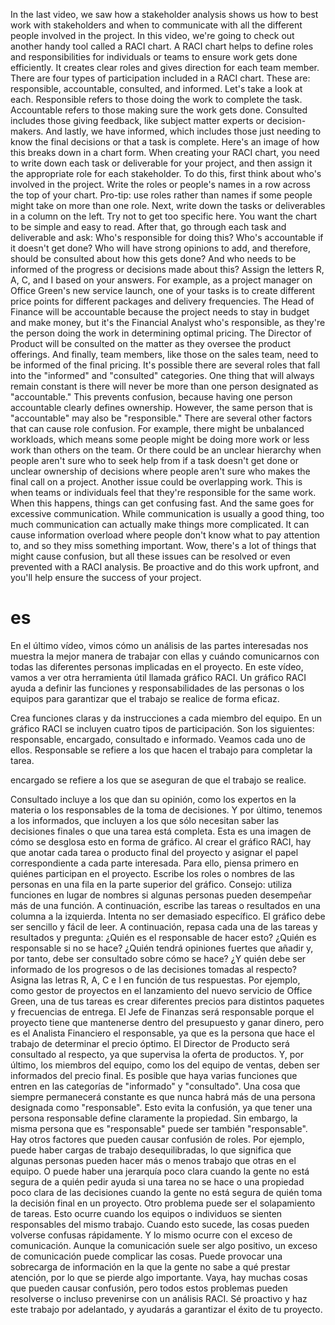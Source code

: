 In the last video, we saw how a stakeholder analysis shows us how to best work with stakeholders and when to communicate with all the different people involved in the project. In this video, we're going to check out another handy tool called a RACI chart. A RACI chart helps to define roles and responsibilities for individuals or teams to ensure work gets done efficiently. It creates clear roles and gives direction for each team member. There are four types of participation included in a RACI chart. These are: responsible, accountable, consulted, and informed. Let's take a look at each. Responsible refers to those doing the work to complete the task. Accountable refers to those making sure the work gets done. Consulted includes those giving feedback, like subject matter experts or decision-makers. And lastly, we have informed, which includes those just needing to know the final decisions or that a task is complete. Here's an image of how this breaks down in a chart form. When creating your RACI chart, you need to write down each task or deliverable for your project, and then assign it the appropriate role for each stakeholder. To do this, first think about who's involved in the project. Write the roles or people's names in a row across the top of your chart. Pro-tip: use roles rather than names if some people might take on more than one role. Next, write down the tasks or deliverables in a column on the left. Try not to get too specific here. You want the chart to be simple and easy to read. After that, go through each task and deliverable and ask: Who's responsible for doing this? Who's accountable if it doesn't get done? Who will have strong opinions to add, and therefore, should be consulted about how this gets done? And who needs to be informed of the progress or decisions made about this? Assign the letters R, A, C, and I based on your answers. For example, as a project manager on Office Green's new service launch, one of your tasks is to create different price points for different packages and delivery frequencies. The Head of Finance will be accountable because the project needs to stay in budget and make money, but it's the Financial Analyst who's responsible, as they're the person doing the work in determining optimal pricing. The Director of Product will be consulted on the matter as they oversee the product offerings. And finally, team members, like those on the sales team, need to be informed of the final pricing. It's possible there are several roles that fall into the "informed" and "consulted" categories. One thing that will always remain constant is there will never be more than one person designated as "accountable." This prevents confusion, because having one person accountable clearly defines ownership. However, the same person that is "accountable" may also be "responsible." There are several other factors that can cause role confusion. For example, there might be unbalanced workloads, which means some people might be doing more work or less work than others on the team. Or there could be an unclear hierarchy when people aren't sure who to seek help from if a task doesn't get done or unclear ownership of decisions where people aren't sure who makes the final call on a project. Another issue could be overlapping work. This is when teams or individuals feel that they're responsible for the same work. When this happens, things can get confusing fast. And the same goes for excessive communication. While communication is usually a good thing, too much communication can actually make things more complicated. It can cause information overload where people don't know what to pay attention to, and so they miss something important. Wow, there's a lot of things that might cause confusion, but all these issues can be resolved or even prevented with a RACI analysis. Be proactive and do this work upfront, and you'll help ensure the success of your project.
# es 
En el último vídeo, vimos cómo un análisis de las partes interesadas nos muestra la mejor manera de trabajar con ellas y cuándo comunicarnos con todas las diferentes personas implicadas en el proyecto.
En este vídeo, vamos a ver otra herramienta útil llamada gráfico RACI. Un gráfico RACI ayuda a definir las funciones y responsabilidades de las personas o los equipos para garantizar que el trabajo se realice de forma eficaz.

Crea funciones claras y da instrucciones a cada miembro del equipo. En un gráfico RACI se incluyen cuatro tipos de participación.
Son los siguientes:
responsable, encargado, consultado e informado.
Veamos cada uno de ellos.
Responsable se refiere a los que hacen el trabajo para completar la tarea.

encargado se refiere a los que se aseguran de que el trabajo se realice. 

Consultado incluye a los que dan su opinión, como los expertos en la materia o los responsables de la toma de decisiones. 
Y por último, tenemos a los informados, que incluyen a los que sólo necesitan saber las decisiones finales o que una tarea está completa.
Esta es una imagen de cómo se desglosa esto en forma de gráfico.
Al crear el gráfico RACI, hay que anotar cada tarea o producto final del proyecto y asignar el papel correspondiente a cada parte interesada.
Para ello, piensa primero en quiénes participan en el proyecto.
Escribe los roles o nombres de las personas en una fila en la parte superior del gráfico. Consejo: utiliza funciones en lugar de nombres si algunas personas pueden desempeñar más de una función.
A continuación, escribe las tareas o resultados en una columna a la izquierda. Intenta no ser demasiado específico.
El gráfico debe ser sencillo y fácil de leer. A continuación, repasa cada una de las tareas y resultados y pregunta: 
¿Quién es el responsable de hacer esto? ¿Quién es responsable si no se hace? ¿Quién tendrá opiniones fuertes que añadir y, por tanto, debe ser consultado sobre cómo se hace? ¿Y quién debe ser informado de los progresos o de las decisiones tomadas al respecto? 
Asigna las letras R, A, C e I en función de tus respuestas. Por ejemplo, como gestor de proyectos en el lanzamiento del nuevo servicio de Office Green, una de tus tareas es crear diferentes precios para distintos paquetes y frecuencias de entrega. El Jefe de Finanzas será responsable porque el proyecto tiene que mantenerse dentro del presupuesto y ganar dinero, pero es el Analista Financiero el responsable, ya que es la persona que hace el trabajo de determinar el precio óptimo. El Director de Producto será consultado al respecto, ya que supervisa la oferta de productos. Y, por último, los miembros del equipo, como los del equipo de ventas, deben ser informados del precio final.
Es posible que haya varias funciones que entren en las categorías de "informado" y "consultado". Una cosa que siempre permanecerá constante es que nunca habrá más de una persona designada como "responsable".
Esto evita la confusión, ya que tener una persona responsable define claramente la propiedad. Sin embargo, la misma persona que es "responsable" puede ser también "responsable". Hay otros factores que pueden causar confusión de roles. Por ejemplo, puede haber cargas de trabajo desequilibradas, lo que significa que algunas personas pueden hacer más o menos trabajo que otras en el equipo. O puede haber una jerarquía poco clara cuando la gente no está segura de a quién pedir ayuda si una tarea no se hace o una propiedad poco clara de las decisiones cuando la gente no está segura de quién toma la decisión final en un proyecto. Otro problema puede ser el solapamiento de tareas. Esto ocurre cuando los equipos o individuos se sienten responsables del mismo trabajo. Cuando esto sucede, las cosas pueden volverse confusas rápidamente. Y lo mismo ocurre con el exceso de comunicación. Aunque la comunicación suele ser algo positivo, un exceso de comunicación puede complicar las cosas. Puede provocar una sobrecarga de información en la que la gente no sabe a qué prestar atención, por lo que se pierde algo importante. Vaya, hay muchas cosas que pueden causar confusión, pero todos estos problemas pueden resolverse o incluso prevenirse con un análisis RACI. Sé proactivo y haz este trabajo por adelantado, y ayudarás a garantizar el éxito de tu proyecto.
